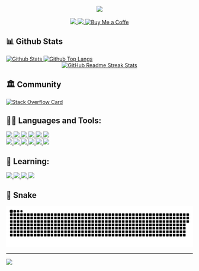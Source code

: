 <p align="center">
  <!-- Typing SVG -->
  <a href="https://github.com/DiegoBorba25/readme-typing-svg">
    <picture>
      <source media="(prefers-color-scheme: dark)" srcset="https://readme-typing-svg.demolab.com/?lines=Diego+Borba;Java+Software+Developer;Since+2020;&font=Fira%20Code&center=true&width=440&height=45&color=f75c7e&vCenter=true&pause=1000&size=22&color=FE428E">
      <source media="(prefers-color-scheme: light)" srcset="https://readme-typing-svg.demolab.com/?lines=Diego+Borba;Java+Software+Developer;Since+2020;&font=Fira%20Code&center=true&width=440&height=45&color=f75c7e&vCenter=true&pause=1000&size=22&color=2f80ed">
      <img src="https://readme-typing-svg.demolab.com/?lines=Diego+Borba;Java+Software+Developer;Since+2020;&font=Fira%20Code&center=true&width=440&height=45&color=f75c7e&vCenter=true&pause=1000&size=22&color=FE428E"/>
    </picture>
  </a>
</p>

<!-- Social badges section -->
<p align="center">
  <!-- My Site  -->
  <a href = "https://diegoborba.dev">
    <img src="https://img.shields.io/badge/-My Website-000000?style=for-the-badge&logo=about.me&logoColor=white">
  </a> 
  <!-- Linkedin -->
  <a href="https://www.linkedin.com">
    <img src="https://img.shields.io/badge/-LinkedIn-%230077B5?style=for-the-badge&logo=linkedin&logoColor=white">
  </a> 
  <!-- Buy Me a Coffe -->
  <a href="https://www.buymeacoffee.com/diegoborba25">
    <img alt="Buy Me a Coffe" title="Buy me a coffee" src="https://img.shields.io/badge/-Buy_me_a_coffee-FFDD00?style=for-the-badge&logo=buy-me-a-coffee&logoColor=black">
  </a>
</p>

## 📊 Github Stats
<div>
  <a href="https://github.com/diegoborba25?tab=repositories">
    <!-- Github Stats -->
    <picture>
      <source height="190em" media="(prefers-color-scheme: dark)" srcset="https://diegoborba25-github-readme-stats.vercel.app/api?username=diegoborba25&include_all_commits=true&count_private=true&show_icons=true&theme=radical">
      <source height="190em" media="(prefers-color-scheme: light)" srcset="https://diegoborba25-github-readme-stats.vercel.app/api?username=diegoborba25&include_all_commits=true&count_private=true&show_icons=true">
      <img alt="Github Stats" height="190em" alt="github stats" src="https://diegoborba25-github-readme-stats.vercel.app/api?username=diegoborba25&include_all_commits=true&count_private=true&show_icons=true">
    </picture>
    <!-- Top Langs -->
    <picture>
      <source height="190em" media="(prefers-color-scheme: dark)" srcset="https://diegoborba25-github-readme-stats.vercel.app/api/top-langs/?username=diegoborba25&layout=compact&langs_count=8&theme=radical&exclude_repo=diegoborba25-github-readme-stats,diego-borba-dev,servidor-dig-din-bot">
      <source height="190em" media="(prefers-color-scheme: light)" srcset="https://diegoborba25-github-readme-stats.vercel.app/api/top-langs/?username=diegoborba25&layout=compact&langs_count=8&exclude_repo=diegoborba25-github-readme-stats,diego-borba-dev,servidor-dig-din-bot">
      <img alt="Github Top Langs" height="190em" alt="github stats" src="https://diegoborba25-github-readme-stats.vercel.app/api/top-langs/?username=diegoborba25&layout=compact&langs_count=8&exclude_repo=diegoborba25-github-readme-stats,diego-borba-dev,servidor-dig-din-bot">
    </picture>
    <br>
    <!-- GitHub Readme Streak Stats -->
    <div align="center">
      <picture>
        <source height="190em" media="(prefers-color-scheme: dark)" srcset="https://streak-stats.demolab.com/?user=DiegoBorba25&theme=radical">
        <source height="190em" media="(prefers-color-scheme: light)" srcset="https://streak-stats.demolab.com/?user=DiegoBorba25">
        <img alt="GitHub Readme Streak Stats" height="190em" alt="github stats" src="https://streak-stats.demolab.com/?user=DiegoBorba25&theme=radical">
      </picture>
    </div>
  </a>
<div>

## 🏛 Community 
<!-- Stack Overflow -->
<a href="https://stackoverflow.com/users/21144042/diego-borba">
  <picture>
    <source media="(prefers-color-scheme: dark)" srcset="https://github-readme-stackoverflow.vercel.app/?userID=21144042&layout=compact&theme=dark">
    <source media="(prefers-color-scheme: light)" srcset="https://github-readme-stackoverflow.vercel.app/?userID=21144042&layout=compact&theme=light">
    <img alt="Stack Overflow Card" src="https://github-readme-stackoverflow.vercel.app/?userID=21144042&layout=compact&theme=dark"/>
  </picture>
</a>

## 🧑‍💻 Languages and Tools:
<p align="left">
  <!-- Java -->
  <a href="https://docs.oracle.com/en/java/">
    <img src="https://img.shields.io/badge/Java-e92d2b?style=for-the-badge&logo=openjdk&logoColor=white"/>
  </a>
  <!-- Python -->
  <a href="https://www.python.org">
    <img src="https://img.shields.io/badge/Python-3776AB?style=for-the-badge&logo=python&logoColor=white"/>
  </a>
  <!-- HTML -->
  <a href="https://www.w3.org/html/">
    <img src="https://img.shields.io/badge/HTML5-E34F26?style=for-the-badge&logo=html5&logoColor=white"/>
  </a>
  <!-- CSS -->
  <a href="https://www.w3schools.com/css/">
    <img src="https://img.shields.io/badge/CSS3-1572B6?style=for-the-badge&logo=css3&logoColor=white"/>
  </a>
    <!-- GitHub -->
  <a href="https://github.com">
    <img src="https://img.shields.io/badge/github-%23121011.svg?style=for-the-badge&logo=github&logoColor=white" />
  </a>
    <!-- GitLab  -->
  <a href="https://gitlab.com">
    <img src="https://img.shields.io/badge/gitlab-e24329.svg?style=for-the-badge&logo=gitlab&logoColor=white"/>
  </a>
  <br>
    <!-- Maven -->
  <a href="https://maven.apache.org">
    <img src="https://img.shields.io/badge/Maven-C71A36?style=for-the-badge&logo=Apache%20Maven&logoColor=white"/>
  </a>
  <!-- Flask -->
  <a href="https://flask.palletsprojects.com/en/2.2.x/">
    <img src="https://img.shields.io/badge/Flask-000000?style=for-the-badge&logo=flask&logoColor=white"/>
  </a>
  <!-- Jira -->
  <a href="https://www.atlassian.com/br/software/jira">
    <img src="https://img.shields.io/badge/Jira-0052CC?style=for-the-badge&logo=Jira&logoColor=white" />
  </a>
  <!-- Mysql -->
  <a href="https://www.mysql.com">
    <img src="https://img.shields.io/badge/MySQL-00000F?style=for-the-badge&logo=mysql&logoColor=white"/>
  </a>
      <!-- Git -->
  <a href="https://git-scm.com">
    <img src="https://img.shields.io/badge/GIT-E44C30?style=for-the-badge&logo=git&logoColor=white"/>
  </a>
  <!-- FileZilla -->
  <!-- <a href="https://filezilla-project.org">
    <img src="https://cdn.jsdelivr.net/gh/devicons/devicon/icons/filezilla/filezilla-plain-wordmark.svg"/>
  </a> -->
        <!-- SQLServer -->
  <a href="https://www.microsoft.com/en/sql-server?rtc=1">
    <img src="https://img.shields.io/badge/SQL%20Srv-CC2927?style=for-the-badge&logo=microsoft%20sql%20server&logoColor=white"/>
  </a>
</p>

<!-- vscode, github, sublime, eclipse -->

## 🌱 Learning:
<p align="left">
  <!-- JavaScript -->
  <a href="https://www.javascript.com">
    <img src="https://img.shields.io/badge/JavaScript-323330?style=for-the-badge&logo=javascript&logoColor=F7DF1E"/>
  </a>
  <!-- Node.js -->
  <a href="https://nodejs.org/en/">
    <img src="https://img.shields.io/badge/Node.js-43853D?style=for-the-badge&logo=node.js&logoColor=white"/>
  </a>
  <!-- Discord JS -->
  <a href="https://discord.js.org/#/">
    <img src="https://img.shields.io/badge/Discord.js-%235865F2.svg?style=for-the-badge&logo=discord&logoColor=white"/>
  </a>
  <!-- NPM -->
  <a href="https://www.npmjs.com">
    <img src="https://img.shields.io/badge/Npm-red?style=for-the-badge&logo=npm&logoColor=white"/>
  </a>
</p>

## 🐍 Snake
<!-- Github Snake Grid-->
<a href="https://github.com/Platane/snk">
  <picture>
    <source media="(prefers-color-scheme: dark)" srcset="https://raw.githubusercontent.com/diegoborba25/diegoborba25/output/github-contribution-grid-snake-dark.svg" />
    <source media="(prefers-color-scheme: light)" srcset="https://raw.githubusercontent.com/diegoborba25/diegoborba25/output/github-contribution-grid-snake.svg" />
    <img alt="github-snake" src="https://raw.githubusercontent.com/diegoborba25/diegoborba25/output/github-contribution-grid-snake.svg"/>
  </picture>
</a>

---
<picture>
  <source media="(prefers-color-scheme: dark)" srcset="https://visitcount.itsvg.in/api?id=diegoborba25&label=Profile%20Views&color=12&icon=0&pretty=true">
  <source media="(prefers-color-scheme: light)" srcset="https://visitcount.itsvg.in/api?id=diegoborba25&label=Profile%20Views&color=1&icon=0&pretty=true">
  <img src="https://visitcount.itsvg.in/api?id=diegoborba25&label=Profile%20Views&color=1&icon=0&pretty=true"/>
</picture>